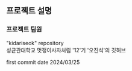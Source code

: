 ## 프로젝트 설명
### 프로젝트 팀원
"kidariseok" repository  
성균관대학교 멋쟁이사자처럼 '12'기 '오진석'의 깃허브

first commit date 2024/03/25